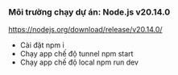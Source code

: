 
### Môi trường chạy dự án: Node.js v20.14.0
https://nodejs.org/download/release/v20.14.0/

- Cài đặt
npm i
- Chạy app chế độ tunnel
npm start
- Chạy app chế độ local
npm run dev

